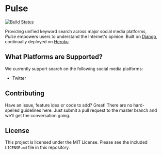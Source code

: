 # Pulse

[![Build Status](https://travis-ci.com/ctrl-alt-delete-3308/pulse.svg?branch=master)](https://travis-ci.com/ctrl-alt-delete-3308/pulse)

Providing unified keyword search across major social media platforms,
*Pulse* empowers users to understand the Internet's opinion. Built
on [Django](https://www.djangoproject.com/), continually deployed on
[Heroku](https://www.heroku.com).

## What Platforms are Supported?

We currently support search on the following social media platforms:

* Twitter

## Contributing

Have an issue, feature idea or code to add? Great! There are no
hard-spelled guidelines here. Just submit a pull request to the master
branch and we'll get the conversation going.

## License

This project is licensed under the MIT License. Please see the included
`LICENSE.md` file in this repository.
